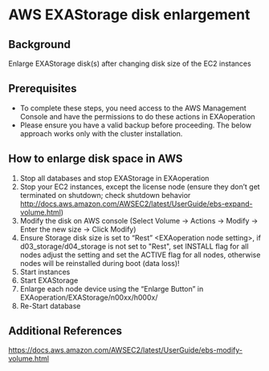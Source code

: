 # AWS EXAStorage disk enlargement 
## Background

Enlarge EXAStorage disk(s) after changing disk size of the EC2 instances 

## Prerequisites

* To complete these steps, you need access to the AWS Management Console and have the permissions to do these actions in EXAoperation
* Please ensure you have a valid backup before proceeding. The below approach works only with the cluster installation.

## How to enlarge disk space in AWS

1. Stop all databases and stop EXAStorage in EXAoperation
2. Stop your EC2 instances, except the license node (ensure they don’t get terminated on shutdown; check shutdown behavior <http://docs.aws.amazon.com/AWSEC2/latest/UserGuide/ebs-expand-volume.html>)
3. Modify the disk on AWS console (Select Volume -&gt; Actions -&gt; Modify -&gt; Enter the new size -&gt; Click Modify)
4. Ensure Storage disk size is set to “Rest” &lt;EXAoperation node setting&gt;, if d03_storage/d04_storage is not set to "Rest", set INSTALL flag for all nodes adjust the setting and set the ACTIVE flag for all nodes, otherwise nodes will be reinstalled during boot (data loss)!
5. Start instances
6. Start EXAStorage
7. Enlarge each node device using the “Enlarge Button” in EXAoperation/EXAStorage/n00xx/h000x/
8. Re-Start database

## Additional References

<https://docs.aws.amazon.com/AWSEC2/latest/UserGuide/ebs-modify-volume.html>

